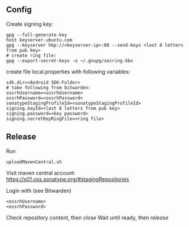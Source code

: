
## Config

Create signing key:

    gpg --full-generate-key
    host keyserver.ubuntu.com
    gpg --keyserver hkp://<keyserver-ip>:80 --send-keys <last 8 letters from pub key>
    # create ring file:
    gpg --export-secret-keys -o ~/.gnupg/secring.kbx

create file local.properties with following variables:

    sdk.dir=<Android SDK-Folder>
    # take following from bitwarden:
    ossrhUsername=<ossrhUsername>
    ossrhPassword=<ossrhPassword>
    sonatypeStagingProfileId=<sonatypeStagingProfileId>
    signing.keyId=<last 8 letters from pub key>
    signing.password=<key password>
    signing.secretKeyRingFile=<ring file>

## Release

Run 

    uploadMavenCentral.sh

Visit maven central account: https://s01.oss.sonatype.org/#stagingRepositories

Login with (see Bitwarden) 
    
    <ossrhUsername>
    <ossrhPassword>

Check repository content, then *close*
Wait until ready, then *release*


